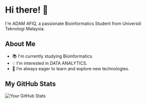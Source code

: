 # Hi there! 👋

I'm ADAM AFIQ, a passionate Bioinformatics Student from Universiti Teknologi Malaysia.

## About Me

- 📚 I'm currently studying Bioinformatics.
- 💡 I'm interested in DATA ANALYTICS.
- 🌱 I’m always eager to learn and explore new technologies.


## My GitHub Stats

![Your GitHub Stats](https://github-readme-stats.vercel.app/api?username=adamafiq345&show_icons=true&theme=dark)
